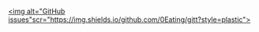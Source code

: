 <a href="https://github.com/0Eating/gitt/1215.txt"><img alt="GitHub issues"scr="https://img.shields.io/github.com/0Eating/gitt?style=plastic"></a>
